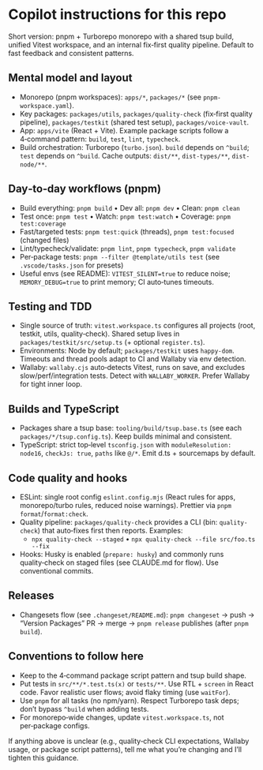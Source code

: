 # Copilot instructions for this repo

Short version: pnpm + Turborepo monorepo with a shared tsup build, unified
Vitest workspace, and an internal fix‑first quality pipeline. Default to fast
feedback and consistent patterns.

## Mental model and layout

- Monorepo (pnpm workspaces): `apps/*`, `packages/*` (see
  `pnpm-workspace.yaml`).
- Key packages: `packages/utils`, `packages/quality-check` (fix‑first quality
  pipeline), `packages/testkit` (shared test setup), `packages/voice-vault`.
- App: `apps/vite` (React + Vite). Example package scripts follow a 4‑command
  pattern: `build`, `test`, `lint`, `typecheck`.
- Build orchestration: Turborepo (`turbo.json`). `build` depends on `^build`;
  `test` depends on `^build`. Cache outputs: `dist/**`, `dist-types/**`,
  `dist-node/**`.

## Day‑to‑day workflows (pnpm)

- Build everything: `pnpm build` • Dev all: `pnpm dev` • Clean: `pnpm clean`
- Test once: `pnpm test` • Watch: `pnpm test:watch` • Coverage:
  `pnpm test:coverage`
- Fast/targeted tests: `pnpm test:quick` (threads), `pnpm test:focused` (changed
  files)
- Lint/typecheck/validate: `pnpm lint`, `pnpm typecheck`, `pnpm validate`
- Per‑package tests: `pnpm --filter @template/utils test` (see
  `.vscode/tasks.json` for presets)
- Useful envs (see README): `VITEST_SILENT=true` to reduce noise;
  `MEMORY_DEBUG=true` to print memory; CI auto‑tunes timeouts.

## Testing and TDD

- Single source of truth: `vitest.workspace.ts` configures all projects (root,
  testkit, utils, quality‑check). Shared setup lives in
  `packages/testkit/src/setup.ts` (+ optional `register.ts`).
- Environments: Node by default; `packages/testkit` uses `happy-dom`. Timeouts
  and thread pools adapt to CI and Wallaby via env detection.
- Wallaby: `wallaby.cjs` auto‑detects Vitest, runs on save, and excludes
  slow/perf/integration tests. Detect with `WALLABY_WORKER`. Prefer Wallaby for
  tight inner loop.

## Builds and TypeScript

- Packages share a tsup base: `tooling/build/tsup.base.ts` (see each
  `packages/*/tsup.config.ts`). Keep builds minimal and consistent.
- TypeScript: strict top‑level `tsconfig.json` with `moduleResolution: node16`,
  `checkJs: true`, `paths` like `@/*`. Emit d.ts + sourcemaps by default.

## Code quality and hooks

- ESLint: single root config `eslint.config.mjs` (React rules for apps,
  monorepo/turbo rules, reduced noise warnings). Prettier via
  `pnpm format`/`format:check`.
- Quality pipeline: `packages/quality-check` provides a CLI (bin:
  `quality-check`) that auto‑fixes first then reports. Examples:
  - `npx quality-check --staged` • `npx quality-check --file src/foo.ts --fix`
- Hooks: Husky is enabled (`prepare: husky`) and commonly runs quality‑check on
  staged files (see CLAUDE.md for flow). Use conventional commits.

## Releases

- Changesets flow (see `.changeset/README.md`): `pnpm changeset` → push →
  “Version Packages” PR → merge → `pnpm release` publishes (after `pnpm build`).

## Conventions to follow here

- Keep to the 4‑command package script pattern and tsup build shape.
- Put tests in `src/**/*.test.ts(x)` or `tests/**`. Use RTL + `screen` in React
  code. Favor realistic user flows; avoid flaky timing (use `waitFor`).
- Use `pnpm` for all tasks (no npm/yarn). Respect Turborepo task deps; don’t
  bypass `^build` when adding tests.
- For monorepo‑wide changes, update `vitest.workspace.ts`, not per‑package
  configs.

If anything above is unclear (e.g., quality‑check CLI expectations, Wallaby
usage, or package script patterns), tell me what you’re changing and I’ll
tighten this guidance.

